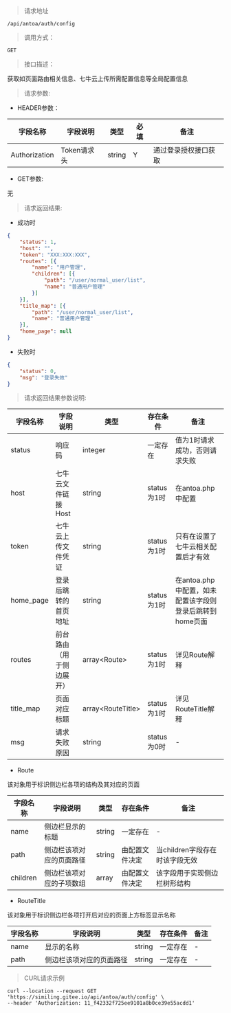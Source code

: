 > 请求地址

```
/api/antoa/auth/config
```

> 调用方式：

```
GET
```

> 接口描述：

获取如页面路由相关信息、七牛云上传所需配置信息等全局配置信息

> 请求参数:

* HEADER参数：

| 字段名称 | 字段说明 | 类型 | 必填 | 备注 |
| ---- | ---- | ---- | ---- | ---- |
| Authorization | Token请求头 | string | Y | 通过登录授权接口获取 | 

* GET参数:

无

> 请求返回结果:

* 成功时

```json
{
	"status": 1,
	"host": "",
	"token": "XXX:XXX:XXX",
	"routes": [{
		"name": "用户管理",
		"children": [{
			"path": "/user/normal_user/list",
			"name": "普通用户管理"
		}]
	}],
	"title_map": [{
		"path": "/user/normal_user/list",
		"name": "普通用户管理"
	}],
	"home_page": null
}
```

* 失败时

```json
{
	"status": 0,
	"msg": "登录失效"
}
```

> 请求返回结果参数说明:

| 字段名称 | 字段说明 | 类型 | 存在条件 | 备注 |
| ---- | ---- | ---- | ---- | ---- |
| status | 响应码 | integer | 一定存在 | 值为1时请求成功，否则请求失败 | 
| host | 七牛云文件链接Host | string | status为1时 | 在antoa.php中配置 |
| token | 七牛云上传文件凭证 | string | status为1时 | 只有在设置了七牛云相关配置后才有效 |
| home_page | 登录后跳转的首页地址 | string | status为1时 | 在antoa.php中配置，如未配置该字段则登录后跳转到home页面 |
| routes | 前台路由（用于侧边展开） | array\<Route\> | status为1时 | 详见Route解释 |
| title_map | 页面对应标题 | array\<RouteTitle\> | status为1时 | 详见RouteTitle解释 |
| msg | 请求失败原因 | string | status为0时 | - |

* Route

该对象用于标识侧边栏各项的结构及其对应的页面

| 字段名称 | 字段说明 | 类型 | 存在条件 | 备注 |
| ---- | ---- | ---- | ---- | ---- |
| name | 侧边栏显示的标题 | string | 一定存在 | - |
| path | 侧边栏该项对应的页面路径 | string | 由配置文件决定 | 当children字段存在时该字段无效 |
| children | 侧边栏该项对应的子项数组 | array<Route> | 由配置文件决定 | 该字段用于实现侧边栏树形结构 |

* RouteTitle

该对象用于标识侧边栏各项打开后对应的页面上方标签显示名称

| 字段名称 | 字段说明 | 类型 | 存在条件 | 备注 |
| ---- | ---- | ---- | ---- | ---- |
| name | 显示的名称 | string | 一定存在 | - |
| path | 侧边栏该项对应的页面路径 | string | 一定存在 | - |

> CURL请求示例

```
curl --location --request GET 'https://similing.gitee.io/api/antoa/auth/config' \
--header 'Authorization: 11_f42332f725ee9101a8b0ce39e55acdd1'
```